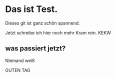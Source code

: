 # Das ist Test.

Dieses git ist ganz schön spannend.

Jetzt schreibe ich hier noch mehr Kram rein. KEKW

## was passiert jetzt?
Niemand weiß

GUTEN TAG